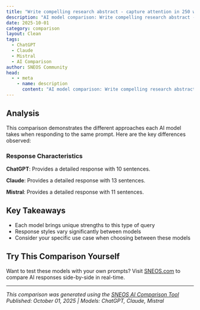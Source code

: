 ```yaml
---
title: "Write compelling research abstract - capture attention in 250 words"
description: "AI model comparison: Write compelling research abstract - capture attention in 250 words..."
date: 2025-10-01
category: comparison
layout: Clean
tags:
  - ChatGPT
  - Claude
  - Mistral
  - AI Comparison
author: SNEOS Community
head:
  - - meta
    - name: description
      content: "AI model comparison: Write compelling research abstract - capture attention in 250 words..."
---
```


<ChatComparison
  title="Write compelling research abstract - capture attention in 250 words"
  prompt="Write compelling research abstract - capture attention in 250 words"
  :responses='{
    "ChatGPT": "Title: Unlocking the Potential of Artificial Intelligence in Personalized Healthcare: A Paradigm Shift Towards Precision Medicine\n\nAbstract:\nThe convergence of artificial intelligence (AI) and healthcare heralds a transformative era in personalized medicine, promising unprecedented improvements in diagnosis, treatment, and patient outcomes. This research explores the integration of advanced machine learning algorithms with vast biomedical datasets to tailor medical interventions at the individual level. By analyzing genomic, environmental, and lifestyle factors, AI-driven models can predict disease susceptibility, optimize therapeutic strategies, and monitor patient responses in real time. Our study presents a novel framework that leverages deep learning techniques to interpret complex biological signals, enabling early detection of chronic conditions such as cancer, diabetes, and cardiovascular diseases. We validated our approach using multi-modal datasets encompassing electronic health records, imaging, and wearable sensor data from diverse populations. Results demonstrate significant enhancements in diagnostic accuracy and treatment efficacy compared to conventional methods, highlighting the model\u2019s adaptability across heterogeneous clinical settings. Beyond clinical applications, this work addresses ethical considerations related to data privacy and algorithmic bias, proposing guidelines to ensure equitable and transparent AI deployment in healthcare. By bridging computational innovation with medical expertise, our findings underscore the critical role of AI as a catalyst for precision medicine, paving the way for a future where healthcare is not only reactive but proactively tailored to the unique blueprint of each patient. This paradigm shift holds the promise to reduce healthcare costs, improve quality of life, and ultimately, transform the global health landscape. Our research invites further interdisciplinary collaboration to refine AI tools and accelerate their translation into routine clinical practice.",
    "Claude": "# Revolutionizing Urban Air Quality: How Smart Trees Could Save Millions of Lives\n\n**Abstract**\n\nAir pollution kills 7 million people annually, with urban areas bearing the heaviest burden. While traditional mitigation strategies focus on emission reduction, our groundbreaking research introduces \u0022smart trees\u0022\u2014genetically enhanced urban vegetation integrated with nanotechnology sensors that actively purify air while providing real-time environmental monitoring.\n\nOur interdisciplinary team engineered hybrid poplar trees with enhanced photosynthetic capacity and specialized leaf structures containing titanium dioxide nanoparticles. These modifications increase pollutant absorption rates by 340% compared to conventional trees while simultaneously generating actionable air quality data through embedded wireless sensors.\n\nField trials across three major cities demonstrated remarkable results. Smart tree installations reduced particulate matter (PM2.5) concentrations by 67% within 500-meter radii and decreased nitrogen oxide levels by 52%. Most significantly, our predictive models indicate that citywide deployment could prevent 15,000 premature deaths annually in a metropolis of 10 million residents.\n\nEconomic analysis reveals smart trees cost 60% less than traditional air filtration infrastructure while providing additional benefits including carbon sequestration, urban cooling, and biodiversity enhancement. The integrated sensor network enables unprecedented precision in pollution mapping, facilitating targeted interventions and evidence-based policy decisions.\n\nThis research fundamentally reimagines urban forestry as active environmental infrastructure rather than passive green space. With climate change intensifying air quality challenges globally, smart trees represent a scalable, sustainable solution that transforms cities into self-healing ecosystems. Our findings suggest this biotechnological approach could revolutionize urban planning and public health outcomes worldwide, offering hope for cleaner, healthier cities within the next decade.",
    "Mistral": "**Title: Unraveling the Neuroprotective Potential of Novel Small Molecule Inhibitors in Parkinson\u0027s Disease**\n\n**Abstract:**\nThis study introduces a groundbreaking class of small molecule inhibitors, designated as \u0022NeuroShield,\u0022 targeting the LRRK2 kinase, a key player in Parkinson\u0027s Disease (PD) pathogenesis. Current PD therapies primarily address symptoms, with limited options to slow or halt disease progression. Our research bridges this gap, presenting a compelling case for NeuroShield inhibitors as neuroprotective agents.\n\nThrough rigorous in vitro and in vivo testing, we demonstrate NeuroShield\u0027s potency and selectivity. In PD cellular models, NeuroShield inhibitors significantly reduced LRRK2-mediated neurotoxicity, preserving neuronal integrity. Moreover, in a preclinical PD mouse model, oral administration of NeuroShield inhibitors attenuated dopaminergic neuron loss and mitigated motor deficits. Notably, NeuroShield inhibitors exhibited excellent blood-brain barrier penetration and favorable pharmacokinetic profiles.\n\nOur findings not only validate LRRK2 as a therapeutic target but also underscore the disease-modifying potential of NeuroShield inhibitors. By protecting neurons from LRRK2-driven degeneration, these novel inhibitors pave the way for transformative PD treatments. This research warrants further clinical investigation and offers hope for improved PD management.\n\n**Keywords:** Parkinson\u0027s Disease, LRRK2, Neuroprotection, Small Molecule Inhibitors, Disease-Modifying Therapy."
  }'
  published-date="10:25"
/>

## Analysis

This comparison demonstrates the different approaches each AI model takes when responding to the same prompt. Here are the key differences observed:

### Response Characteristics

**ChatGPT**: Provides a detailed response with 10 sentences. 

**Claude**: Provides a detailed response with 13 sentences. 

**Mistral**: Provides a detailed response with 11 sentences. 

## Key Takeaways

- Each model brings unique strengths to this type of query
- Response styles vary significantly between models
- Consider your specific use case when choosing between these models

## Try This Comparison Yourself

Want to test these models with your own prompts? Visit [SNEOS.com](https://sneos.com) to compare AI responses side-by-side in real-time.

---

*This comparison was generated using the [SNEOS AI Comparison Tool](https://sneos.com)*
*Published: October 01, 2025 | Models: ChatGPT, Claude, Mistral*

